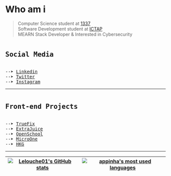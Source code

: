 
# Who am i

> Computer Science student at [1337](https://1337.ma/) \
> Software Development student at [ICTAP](http://ictap.ma/) \
> MEARN Stack Developer & Interested in Cybersecurity

<pre>
<h2>Social Media</h2>
--➤ <a href = "https://www.linkedin.com/in/amaitou/">Linkedin</a>
--➤ <a href = "https://twitter.com/amait0u">Twitter</a>
--➤ <a href = "https://instagram.com/amait0u">Instagram</a>
</pre>
---------------
<pre>
<h2>Front-end Projects</h2>
--➤ <a href = "https://amaitou.github.io/TrueFix/">TrueFix</a>
--➤ <a href = "https://amaitou.github.io/ExtraJuice">ExtraJuice</a>
--➤ <a href = "https://amaitou.github.io/OpenSchool">OpenSchool</a>
--➤ <a href = "https://amaitou.github.io/MicroOne">MicroOne</a>
--➤ <a href = "https://amaitou.github.io/HKG/">HKG</a>
</pre>

---------------
| [![Lelouche01's GitHub stats](https://github-readme-stats.vercel.app/api?username=Lelouche01&count_private=true&show_icons=true&hide=issues&hide_border=true&theme=jolly)](https://github.com/amaitou?tab=repositories) | [![appinha's most used languages](https://github-readme-stats.vercel.app/api/top-langs/?username=amaitou&layout=compact&hide_border=true&theme=jolly)](https://github.com/amaitou?tab=repositories) |
|:-:|:-:|
